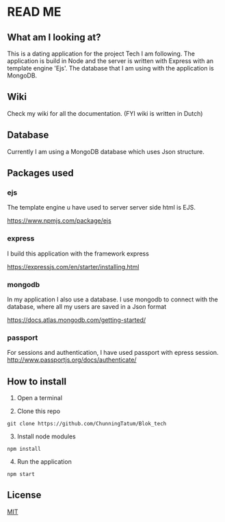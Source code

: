 # READ ME

## What am I looking at?
This is a dating application for the project Tech I am following. The application is build in Node and the server is written with Express with an template engine 'Ejs'. The database that I am using with the application is MongoDB.

## Wiki

Check my wiki for all the documentation. (FYI wiki is written in Dutch)

## Database

Currently I am using a MongoDB database which uses Json structure.

## Packages used

### ejs
The template engine u have used to server server side html is EJS.

https://www.npmjs.com/package/ejs

### express         
I build this application with the framework express

https://expressjs.com/en/starter/installing.html

### mongodb
In my application I also use a database. I use mongodb to connect with the database, where all my users are saved in a Json format

https://docs.atlas.mongodb.com/getting-started/

### passport        
For sessions and authentication, I have used passport with epress session. 
http://www.passportjs.org/docs/authenticate/


## How to install

1. Open a terminal

2. Clone this repo
```
git clone https://github.com/ChunningTatum/Blok_tech
```

3. Install node modules
```
npm install
```

4. Run the application
```
npm start
```

## License

[MIT](https://github.com/ChunningTatum/Blok_tech/blob/master/LICENSE)
